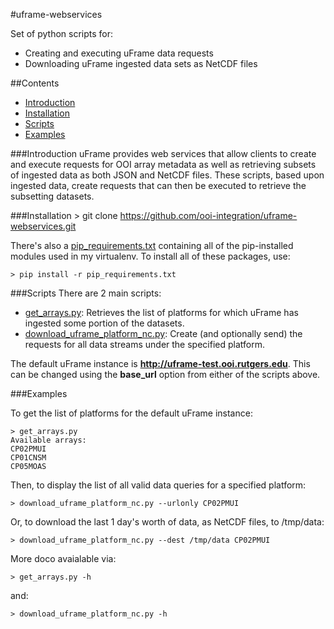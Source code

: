 #uframe-webservices

Set of python scripts for:
- Creating and executing uFrame data requests
- Downloading uFrame ingested data sets as NetCDF files

##Contents
- [Introduction](#introduction)
- [Installation](#installation)
- [Scripts](#scripts)
- [Examples](#examples)

###Introduction
uFrame provides web services that allow clients to create and execute requests for OOI array metadata as well as retrieving subsets of ingested data as both JSON and NetCDF files.  These scripts, based upon ingested data, create requests that can then be executed to retrieve the subsetting datasets.

###Installation
    > git clone https://github.com/ooi-integration/uframe-webservices.git

There's also a [pip_requirements.txt](https://github.com/ooi-integration/uframe-webservices/blob/master/pip_requirements.txt) containing all of the pip-installed modules used in my virtualenv.  To install all of these packages, use:

    > pip install -r pip_requirements.txt
    
###Scripts
There are 2 main scripts:
- [get_arrays.py](https://github.com/ooi-integration/uframe-webservices/blob/master/get_arrays.py): Retrieves the list of platforms for which uFrame has ingested some portion of the datasets.
- [download_uframe_platform_nc.py](https://github.com/ooi-integration/uframe-webservices/blob/master/download_uframe_platform_nc.py): Create (and optionally send) the requests for all data streams under the specified platform.

The default uFrame instance is <b>http://uframe-test.ooi.rutgers.edu</b>.  This can be changed using the <b>base_url</b> option from either of the scripts above.

###Examples

To get the list of platforms for the default uFrame instance:

    > get_arrays.py
    Available arrays:
    CP02PMUI
    CP01CNSM
    CP05MOAS

Then, to display the list of all valid data queries for a specified platform:

    > download_uframe_platform_nc.py --urlonly CP02PMUI

Or, to download the last 1 day's worth of data, as NetCDF files, to /tmp/data:

    > download_uframe_platform_nc.py --dest /tmp/data CP02PMUI

More doco avaialable via:

    > get_arrays.py -h
and:

    > download_uframe_platform_nc.py -h

